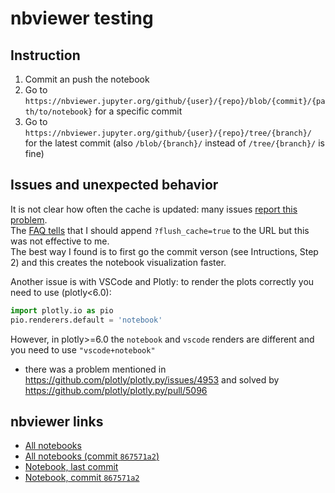 # nbviewer testing

## Instruction
1. Commit an push the notebook
2. Go to `https://nbviewer.jupyter.org/github/{user}/{repo}/blob/{commit}/{path/to/notebook}` for a specific commit
3. Go to `https://nbviewer.jupyter.org/github/{user}/{repo}/tree/{branch}/` for the latest commit (also `/blob/{branch}/` instead of `/tree/{branch}/` is fine)

## Issues and unexpected behavior

It is not clear how often the cache is updated: many issues [report this problem](https://github.com/jupyter/nbviewer/issues). <br>
The [FAQ tells](https://nbviewer.org/faq#why-is-nbviewer-showing-an-outdated-version-of-my-notebook) that I should append `?flush_cache=true` to the URL but this was not effective to me.  <br>
The best way I found is to first go the commit verson (see Intructions, Step 2) and this creates the notebook visualization faster.

Another issue is with VSCode and Plotly: to render the plots correctly you need to use (plotly<6.0):
```python
import plotly.io as pio
pio.renderers.default = 'notebook'
```

However, in plotly>=6.0 the `notebook` and `vscode` renders are different and you need to use `"vscode+notebook"`
- there was a problem mentioned in https://github.com/plotly/plotly.py/issues/4953 and solved by https://github.com/plotly/plotly.py/pull/5096

## nbviewer links
- [All notebooks](https://nbviewer.org/github/danieleongari/nbviewer_test/tree/main/)
- [All notebooks (commit `867571a2`)](https://nbviewer.org/github/danieleongari/nbviewer_test/tree/27e43306b6e35cd3f8dc9bb034c1b9d2b5abf3ce/)
- [Notebook, last commit](https://nbviewer.org/github/danieleongari/nbviewer_test/tree/main/notebook_1.ipynb)
- [Notebook, commit `867571a2`](https://nbviewer.org/github/danieleongari/nbviewer_test/blob/27e43306b6e35cd3f8dc9bb034c1b9d2b5abf3ce/notebook_1.ipynb)